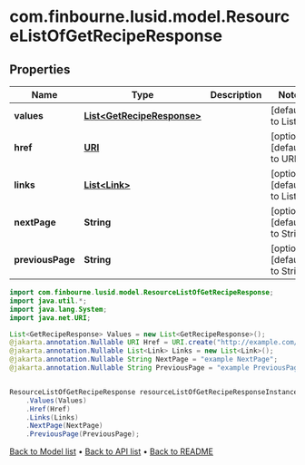 # com.finbourne.lusid.model.ResourceListOfGetRecipeResponse

## Properties

Name | Type | Description | Notes
------------ | ------------- | ------------- | -------------
**values** | [**List&lt;GetRecipeResponse&gt;**](GetRecipeResponse.md) |  | [default to List<GetRecipeResponse>]
**href** | [**URI**](URI.md) |  | [optional] [default to URI]
**links** | [**List&lt;Link&gt;**](Link.md) |  | [optional] [default to List<Link>]
**nextPage** | **String** |  | [optional] [default to String]
**previousPage** | **String** |  | [optional] [default to String]

```java
import com.finbourne.lusid.model.ResourceListOfGetRecipeResponse;
import java.util.*;
import java.lang.System;
import java.net.URI;

List<GetRecipeResponse> Values = new List<GetRecipeResponse>();
@jakarta.annotation.Nullable URI Href = URI.create("http://example.com/Href");
@jakarta.annotation.Nullable List<Link> Links = new List<Link>();
@jakarta.annotation.Nullable String NextPage = "example NextPage";
@jakarta.annotation.Nullable String PreviousPage = "example PreviousPage";


ResourceListOfGetRecipeResponse resourceListOfGetRecipeResponseInstance = new ResourceListOfGetRecipeResponse()
    .Values(Values)
    .Href(Href)
    .Links(Links)
    .NextPage(NextPage)
    .PreviousPage(PreviousPage);
```


[Back to Model list](../README.md#documentation-for-models) &#8226; [Back to API list](../README.md#documentation-for-api-endpoints) &#8226; [Back to README](../README.md)
